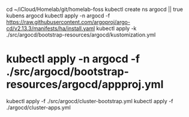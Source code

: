 cd ~/iCloud/Homelab/git/homelab-foss
kubectl create ns argocd || true
kubens argocd
kubectl apply -n argocd -f https://raw.githubusercontent.com/argoproj/argo-cd/v2.13.3/manifests/ha/install.yaml
kubectl apply -k ./src/argocd/bootstrap-resources/argocd/kustomization.yml
# kubectl apply -n argocd -f ./src/argocd/bootstrap-resources/argocd/appproj.yml
kubectl apply -f ./src/argocd/cluster-bootstrap.yml
kubectl apply -f ./argocd/cluster-apps.yml
